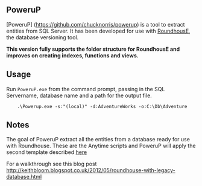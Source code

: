 PoweruP
-----------
[PoweruP] (https://github.com/chucknorris/powerup) is a tool to extract entities from SQL Server. It has been developed for use with 
 [RoundhousE](https://github.com/chucknorris/roundhouse), the database versioning tool.
 
__This version fully supports the folder structure for RoundhousE and improves on 
creating indexes, functions and views.__

Usage
-----
Run `PoweruP.exe` from the command prompt, passing in the SQL Servername, database name and
a path for the output file.

		.\Powerup.exe -s:"(local)" -d:AdventureWorks -o:C:\Db\Adventure
		
Notes
-----
The goal of PoweruP extract all the entities from a database ready for use with
Roundhouse. These are the Anytime scripts and PoweruP will apply the second template
described [here](https://github.com/chucknorris/roundhouse/wiki/Anytimescripts)


For a walkthrough see this blog post http://keithbloom.blogspot.co.uk/2012/05/roundhouse-with-legacy-database.html
